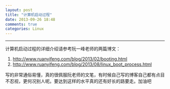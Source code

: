 ```yaml
---
layout: post
title: "计算机启动过程"
date: 2013-09-26 18:48
comments: true
categories: Linux
---
```

---

计算机启动过程的详细介绍请参考阮一峰老师的两篇博文：

1. http://www.ruanyifeng.com/blog/2013/02/booting.html
2. http://www.ruanyifeng.com/blog/2013/08/linux_boot_process.html

写的非常通俗易懂，真的很佩服阮老师的文笔，有时候自己写的博客自己都有点目不忍视，更何况别人呢。要达到这样的水平真的还有好长的路要走。加油吧
